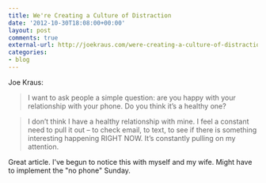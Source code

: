 ```yaml
---
title: We're Creating a Culture of Distraction
date: '2012-10-30T18:08:00+00:00'
layout: post
comments: true
external-url: http://joekraus.com/were-creating-a-culture-of-distraction
categories:
- blog
---
```


Joe Kraus:

> I want to ask people a simple question: are you happy with your relationship with your phone. Do you think it’s a healthy one?

> I don’t think I have a healthy relationship with mine. I feel a constant need to pull it out – to check email, to text, to see if there is something interesting happening RIGHT NOW. It’s constantly pulling on my attention.

Great article. I've begun to notice this with myself and my wife. Might have to implement the "no phone" Sunday.



